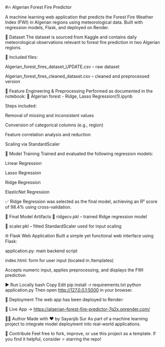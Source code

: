 #🔥 Algerian Forest Fire Predictor

A machine learning web application that predicts the Forest Fire Weather Index (FWI) in Algerian regions using meteorological data. Built with regression models, Flask, and deployed on Render.

📂 Dataset
The dataset is sourced from Kaggle and contains daily meteorological observations relevant to forest fire prediction in two Algerian regions.

📁 Included files:

Algerian_forest_fires_dataset_UPDATE.csv – raw dataset

Algerian_forest_fires_cleaned_dataset.csv – cleaned and preprocessed version

🧪 Feature Engineering & Preprocessing
Performed as documented in the notebook:
📓 Algerian forest - Ridge, Lasso Regression(1).ipynb

Steps included:

Removal of missing and inconsistent values

Conversion of categorical columns (e.g., region)

Feature correlation analysis and reduction

Scaling via StandardScaler

🤖 Model Training
Trained and evaluated the following regression models:

Linear Regression

Lasso Regression

Ridge Regression

ElasticNet Regression

✅ Ridge Regression was selected as the final model, achieving an R² score of 98.4% using cross-validation.

🧠 Final Model Artifacts
🔸 ridgecv.pkl – trained Ridge regression model

🔸 scaler.pkl – fitted StandardScaler used for input scaling

🌐 Flask Web Application
Built a simple yet functional web interface using Flask:

application.py: main backend script

index.html: form for user input (located in /templates)

Accepts numeric input, applies preprocessing, and displays the FWI prediction

▶️ Run Locally
bash
Copy
Edit
pip install -r requirements.txt
python application.py
Then open http://127.0.0.1:5000 in your browser.

🚀 Deployment
The web app has been deployed to Render:

🔗 Live App → https://algerian-forest-fire-predictor-7q2x.onrender.com/

👨‍💻 Author
Made with ❤️ by Sayanjib Sur
As part of a machine learning project to integrate model deployment into real-world applications.

🙌 Contribute
Feel free to fork, improve, or use this project as a template.
If you find it helpful, consider ⭐ starring the repo!

